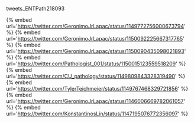 tweets_ENTPath218093

{% embed url='https://twitter.com/GeronimoJrLapac/status/1149772756000673794' %}
{% embed url='https://twitter.com/GeronimoJrLapac/status/1150092225667317765' %}
{% embed url='https://twitter.com/GeronimoJrLapac/status/1150090435098021893' %}
{% embed url='https://twitter.com/Pathologist_001/status/1150015123559518209' %}
{% embed url='https://twitter.com/CU_pathology/status/1149809843328319490' %}
{% embed url='https://twitter.com/TylerTeichmeier/status/1149767468329721856' %}
{% embed url='https://twitter.com/GeronimoJrLapac/status/1146006669782061057' %}
{% embed url='https://twitter.com/KonstantinosLin/status/1147195076772356097' %}

